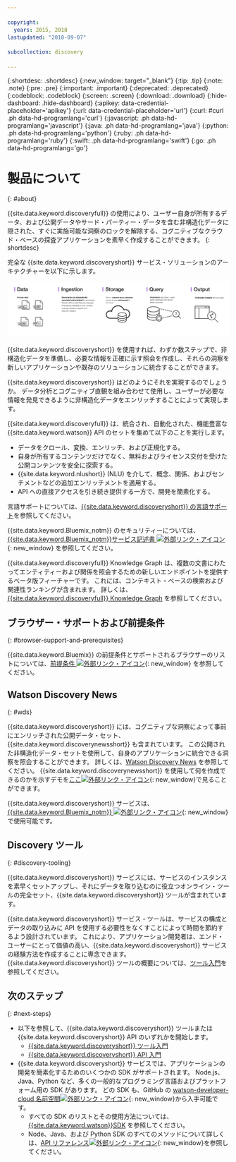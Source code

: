 ```yaml
---

copyright:
  years: 2015, 2018
lastupdated: "2018-09-07"

subcollection: discovery

---
```


{:shortdesc: .shortdesc}
{:new_window: target="_blank"}
{:tip: .tip}
{:note: .note}
{:pre: .pre}
{:important: .important}
{:deprecated: .deprecated}
{:codeblock: .codeblock}
{:screen: .screen}
{:download: .download}
{:hide-dashboard: .hide-dashboard}
{:apikey: data-credential-placeholder='apikey'} 
{:url: data-credential-placeholder='url'}
{:curl: #curl .ph data-hd-programlang='curl'}
{:javascript: .ph data-hd-programlang='javascript'}
{:java: .ph data-hd-programlang='java'}
{:python: .ph data-hd-programlang='python'}
{:ruby: .ph data-hd-programlang='ruby'}
{:swift: .ph data-hd-programlang='swift'}
{:go: .ph data-hd-programlang='go'}

# 製品について
{: #about}

{{site.data.keyword.discoveryfull}} の使用により、ユーザー自身が所有するデータ、および公開データやサード・パーティー・データを含む非構造化データに隠された、すぐに実施可能な洞察のロックを解除する、コグニティブなクラウド・ベースの探査アプリケーションを素早く作成することができます。
{: shortdesc}

完全な {{site.data.keyword.discoveryshort}} サービス・ソリューションのアーキテクチャーを以下に示します。

![Discovery アーキテクチャーの図](images/discovery-flow.png)

{{site.data.keyword.discoveryshort}} を使用すれば、わずか数ステップで、非構造化データを準備し、必要な情報を正確に示す照会を作成し、それらの洞察を新しいアプリケーションや既存のソリューションに統合することができます。

{{site.data.keyword.discoveryshort}} はどのようにそれを実現するのでしょうか。 データ分析とコグニティブ直観を組み合わせて使用し、ユーザーが必要な情報を発見できるように非構造化データをエンリッチすることによって実現します。

{{site.data.keyword.discoveryfull}} は、統合され、自動化された、機能豊富な {{site.data.keyword.watson}} API のセットを集めて以下のことを実行します。

- データをクロール、変換、エンリッチ、および正規化する。
- 自身が所有するコンテンツだけでなく、無料およびライセンス交付を受けた公開コンテンツを安全に探索する。
- {{site.data.keyword.nlushort}} (NLU) を介して、概念、関係、およびセンチメントなどの追加エンリッチメントを適用する。
- API への直接アクセスを引き続き提供する一方で、開発を簡素化する。

言語サポートについては、[{{site.data.keyword.discoveryshort}} の言語サポート](/docs/services/discovery?topic=discovery-language-support#language-support)を参照してください。

{{site.data.keyword.Bluemix_notm}} のセキュリティーについては、[{{site.data.keyword.Bluemix_notm}}サービス記述書 ![外部リンク・アイコン](../../icons/launch-glyph.svg "外部リンク・アイコン")](https://www.ibm.com/software/sla/sladb.nsf/searchsaas/?searchview&searchorder=4&searchmax=0&query=%28IBM+Cloud+Service+description%29){: new_window} を参照してください。

{{site.data.keyword.discoveryfull}} Knowledge Graph は、複数の文書にわたってエンティティーおよび関係を照会するための新しいエンドポイントを提供するベータ版フィーチャーです。 これには、コンテキスト・ベースの検索および関連性ランキングが含まれます。 詳しくは、[{{site.data.keyword.discoveryfull}} Knowledge Graph](/docs/services/discovery?topic=discovery-kg#kg) を参照してください。

## ブラウザー・サポートおよび前提条件
{: #browser-support-and-prerequisites}

{{site.data.keyword.Bluemix}} の前提条件とサポートされるブラウザーのリストについては、[前提条件 ![外部リンク・アイコン](../../icons/launch-glyph.svg "外部リンク・アイコン")](https://cloud.ibm.com/docs/overview/prereqs.html#prereqs){: new_window} を参照してください。

## Watson Discovery News
{: #wds}

{{site.data.keyword.discoveryshort}} には、コグニティブな洞察によって事前にエンリッチされた公開データ・セット、{{site.data.keyword.discoverynewsshort}} も含まれています。 この公開された非構造化データ・セットを使用して、自身のアプリケーションに統合できる洞察を照会することができます。 詳しくは、[Watson Discovery News](/docs/services/discovery?topic=discovery-watson-discovery-news#watson-discovery-news) を参照してください。 {{site.data.keyword.discoverynewsshort}} を使用して何を作成できるのかを示すデモを[ここ![外部リンク・アイコン](../../icons/launch-glyph.svg "外部リンク・アイコン")](https://discovery-news-demo.ng.bluemix.net/){: new_window}で見ることができます。

{{site.data.keyword.discoveryshort}} サービスは、[{{site.data.keyword.Bluemix_notm}} ![外部リンク・アイコン](../../icons/launch-glyph.svg "外部リンク・アイコン")](https://{DomainName}/catalog/services/discovery){: new_window} で使用可能です。

## Discovery ツール
{: #discovery-tooling}

{{site.data.keyword.discoveryshort}} サービスには、サービスのインスタンスを素早くセットアップし、それにデータを取り込むのに役立つオンライン・ツールの完全セット、{{site.data.keyword.discoveryshort}} ツールが含まれています。

{{site.data.keyword.discoveryshort}} サービス・ツールは、サービスの構成とデータの取り込みに API を使用する必要性をなくすことによって時間を節約するよう設計されています。 これにより、アプリケーション開発者は、エンド・ユーザーにとって価値の高い、{{site.data.keyword.discoveryshort}} サービスの経験方法を作成することに専念できます。 {{site.data.keyword.discoveryshort}} ツールの概要については、[ツール入門](/docs/services/discovery?topic=discovery-getting-started#getting-started)を参照してください。


## 次のステップ
{: #next-steps}

- 以下を参照して、{{site.data.keyword.discoveryshort}} ツールまたは {{site.data.keyword.discoveryshort}} API のいずれかを開始します。
    - [{{site.data.keyword.discoveryshort}} ツール入門](/docs/services/discovery?topic=discovery-getting-started#getting-started)
    - [{{site.data.keyword.discoveryshort}} API 入門](/docs/services/discovery?topic=discovery-gs-api#gs-api)
- {{site.data.keyword.discoveryshort}} サービスでは、アプリケーションの開発を簡素化するためのいくつかの SDK がサポートされます。 Node.js、Java、Python など、多くの一般的なプログラミング言語およびプラットフォーム用の SDK があります。 どの SDK も、GitHub の [watson-developer-cloud 名前空間![外部リンク・アイコン](../../icons/launch-glyph.svg "外部リンク・アイコン")](https://github.com/watson-developer-cloud){: new_window}から入手可能です。
    - すべての SDK のリストとその使用方法については、[{{site.data.keyword.watson}}SDK](https://cloud.ibm.com/docs/services/watson/getting-started-sdks.html#sdks) を参照してください。
    - Node、Java、および Python SDK のすべてのメソッドについて詳しくは、[API リファレンス![外部リンク・アイコン](../../icons/launch-glyph.svg "外部リンク・アイコン")](https://{DomainName}/apidocs/discovery){: new_window}を参照してください。
